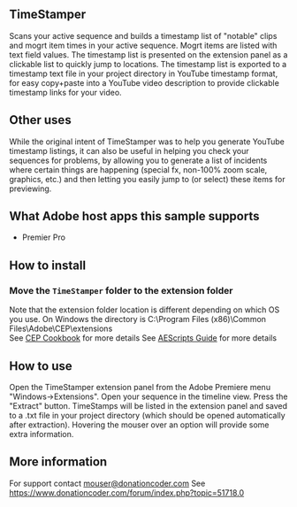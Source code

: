 ## TimeStamper
Scans your active sequence and builds a timestamp list of "notable" clips and mogrt item times in your active sequence.
Mogrt items are listed with text field values.
The timestamp list is presented on the extension panel as a clickable list to quickly jump to locations.
The timestamp list is exported to a timestamp text file in your project directory in YouTube timestamp format, for easy copy+paste into a YouTube video description to provide clickable timestamp links for your video.

## Other uses
While the original intent of TimeStamper was to help you generate YouTube timestamp listings, it can also be useful in helping you check your sequences for problems,
by allowing you to generate a list of incidents where certain things are happening (special fx, non-100% zoom scale, graphics, etc.) and then letting you easily jump to (or select) these items for previewing.

## What Adobe host apps this sample supports
- Premier Pro

## How to install
### Move the `TimeStamper` folder to the extension folder
Note that the extension folder location is different depending on which OS you use. 
On Windows the directory is C:\Program Files (x86)\Common Files\Adobe\CEP\extensions\
See [CEP Cookbook](https://github.com/Adobe-CEP/CEP-Resources/blob/master/CEP_8.x/Documentation/CEP%208.0%20HTML%20Extension%20Cookbook.md#extension-folders) for more details
See [AEScripts Guide](https://aescripts.com/knowledgebase/index/view/faq/zxp-installer-faq/) for more details

## How to use
Open the TimeStamper extension panel from the Adobe Premiere menu "Windows->Extensions".
Open your sequence in the timeline view.
Press the "Extract" button.
TimeStamps will be listed in the extension panel and saved to a .txt file in your project directory (which should be opened automatically after extraction).
Hovering the mouser over an option will provide some extra information.

## More information
For support contact mouser@donationcoder.com
See https://www.donationcoder.com/forum/index.php?topic=51718.0